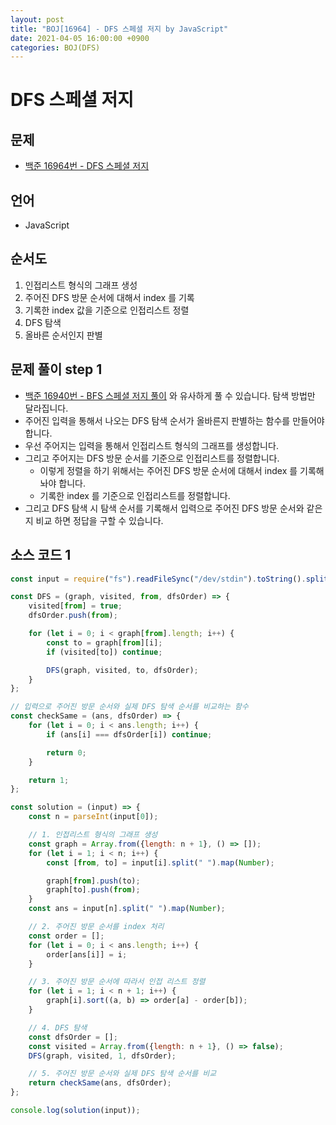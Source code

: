 ```yaml
---
layout: post
title: "BOJ[16964] - DFS 스페셜 저지 by JavaScript"
date: 2021-04-05 16:00:00 +0900
categories: BOJ(DFS)
---
```


# DFS 스페셜 저지

## 문제

- [백준 16964번 - DFS 스페셜 저지](https://www.acmicpc.net/problem/16964)

## 언어

- JavaScript

## 순서도

1. 인접리스트 형식의 그래프 생성
2. 주어진 DFS 방문 순서에 대해서 index 를 기록
3. 기록한 index 값을 기준으로 인접리스트 정렬
4. DFS 탐색
5. 올바른 순서인지 판별

## 문제 풀이 step 1

- [백준 16940번 - BFS 스페셜 저지 풀이](<https://qkrrlgh519.github.io/boj(bfs)/2021/04/03/BOJ-BFS-16940.html>) 와 유사하게 풀 수 있습니다. 탐색 방법만 달라집니다.
- 주어진 입력을 통해서 나오는 DFS 탐색 순서가 올바른지 판별하는 함수를 만들어야 합니다.
- 우선 주어지는 입력을 통해서 인접리스트 형식의 그래프를 생성합니다.
- 그리고 주어지는 DFS 방문 순서를 기준으로 인접리스트를 정렬합니다.
  - 이렇게 정렬을 하기 위해서는 주어진 DFS 방문 순서에 대해서 index 를 기록해놔야 합니다.
  - 기록한 index 를 기준으로 인접리스트를 정렬합니다.
- 그리고 DFS 탐색 시 탐색 순서를 기록해서 입력으로 주어진 DFS 방문 순서와 같은지 비교 하면 정답을 구할 수 있습니다.

## 소스 코드 1

```jsx
const input = require("fs").readFileSync("/dev/stdin").toString().split("\n");

const DFS = (graph, visited, from, dfsOrder) => {
	visited[from] = true;
	dfsOrder.push(from);

	for (let i = 0; i < graph[from].length; i++) {
		const to = graph[from][i];
		if (visited[to]) continue;

		DFS(graph, visited, to, dfsOrder);
	}
};

// 입력으로 주어진 방문 순서와 실제 DFS 탐색 순서를 비교하는 함수
const checkSame = (ans, dfsOrder) => {
	for (let i = 0; i < ans.length; i++) {
		if (ans[i] === dfsOrder[i]) continue;

		return 0;
	}

	return 1;
};

const solution = (input) => {
	const n = parseInt(input[0]);

	// 1. 인접리스트 형식의 그래프 생성
	const graph = Array.from({length: n + 1}, () => []);
	for (let i = 1; i < n; i++) {
		const [from, to] = input[i].split(" ").map(Number);

		graph[from].push(to);
		graph[to].push(from);
	}
	const ans = input[n].split(" ").map(Number);

	// 2. 주어진 방문 순서를 index 처리
	const order = [];
	for (let i = 0; i < ans.length; i++) {
		order[ans[i]] = i;
	}

	// 3. 주어진 방문 순서에 따라서 인접 리스트 정렬
	for (let i = 1; i < n + 1; i++) {
		graph[i].sort((a, b) => order[a] - order[b]);
	}

	// 4. DFS 탐색
	const dfsOrder = [];
	const visited = Array.from({length: n + 1}, () => false);
	DFS(graph, visited, 1, dfsOrder);

	// 5. 주어진 방문 순서와 실제 DFS 탐색 순서를 비교
	return checkSame(ans, dfsOrder);
};

console.log(solution(input));
```
